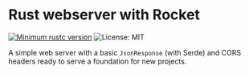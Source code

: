 # Rust webserver with Rocket
[![Minimum rustc version](https://img.shields.io/badge/rustc-1.63+-lightgray.svg)](https://github.com/markhj/rust-config-reader)
![License: MIT](https://img.shields.io/badge/License-MIT-yellow.svg)

A simple web server with a basic ``JsonResponse`` (with Serde) and CORS headers ready to serve a foundation
for new projects.
